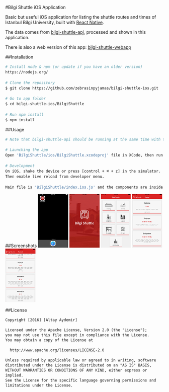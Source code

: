 #Bilgi Shuttle iOS Application

Basic but useful iOS application for listing the shuttle routes and times of İstanbul Bilgi University, built with [React Native](https://facebook.github.io/react-native/).

The data comes from [bilgi-shuttle-api](https://github.com/mdegis/bilgi-shuttle/), processed and shown in this application.

There is also a web version of this app: [bilgi-shuttle-webapp](https://github.com/zebrasinpyjamas/bilgi-shuttle-webapp)

##Installation
```bash
# Install node & npm (or update if you have an older version)
https://nodejs.org/

# Clone the repository
$ git clone https://github.com/zebrasinpyjamas/bilgi-shuttle-ios.git

# Go to app folder
$ cd bilgi-shuttle-ios/BilgiShuttle

# Run npm install
$ npm install
```

##Usage
```bash
# Note that bilgi-shuttle-api should be running at the same time with this app to get shuttle data.

# Launching the app
Open 'BilgiShuttle/ios/BilgiShuttle.xcodeproj' file in XCode, then run iOS simulator.

# Development
On iOS, shake the device or press [control + ⌘ + z] in the simulator. 
Then enable live reload from developer menu.

Main file is 'BilgiShuttle/index.ios.js' and the components are inside 'App' folder.
```

##Screenshots
<img src="Screenshots/bs_ios_1.png" width="19%">
<img src="Screenshots/bs_ios_2.png" width="19%">
<img src="Screenshots/bs_ios_3.png" width="19%">
<img src="Screenshots/bs_ios_4.png" width="19%">
<img src="Screenshots/bs_ios_5.png" width="19%">

##License

	Copyright [2016] [Altay Aydemir]

    Licensed under the Apache License, Version 2.0 (the "License");
    you may not use this file except in compliance with the License.
    You may obtain a copy of the License at

      http://www.apache.org/licenses/LICENSE-2.0

    Unless required by applicable law or agreed to in writing, software
    distributed under the License is distributed on an "AS IS" BASIS,
    WITHOUT WARRANTIES OR CONDITIONS OF ANY KIND, either express or implied.
    See the License for the specific language governing permissions and
    limitations under the License.